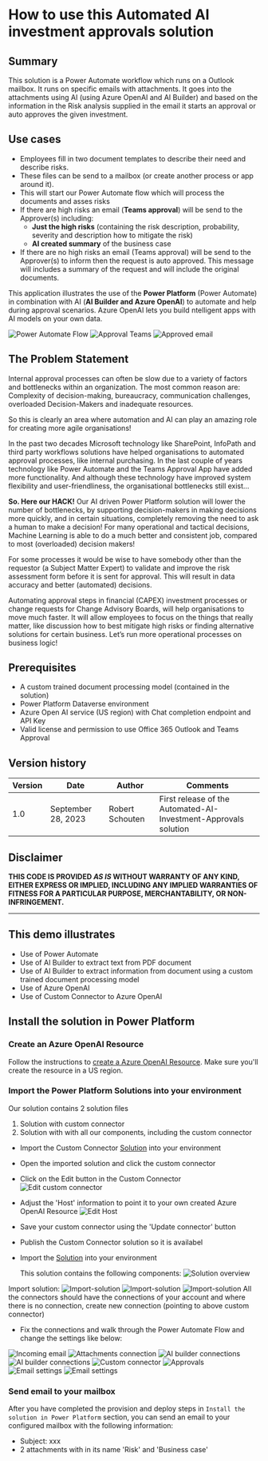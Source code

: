 # How to use this Automated AI investment approvals solution

## Summary

This solution is a Power Automate workflow which runs on a Outlook mailbox. It runs on specific emails with attachments. It goes into the attachments using AI (using Azure OpenAI and AI Builder) and based on the information in the Risk analysis supplied in the email it starts an approval or auto approves the given investment.

## Use cases
- Employees fill in two document templates to describe their need and describe risks.
- These files can be send to a mailbox (or create another process or app around it).
- This will start our Power Automate flow which will process the documents and asses risks
- If there are high risks an email (**Teams approval**) will be send to the Approver(s) including:
  - **Just the high risks** (containing the risk description, probability, severity and description how to mitigate the risk)
  - **AI created summary** of the business case
- If there are no high risks an email (Teams approval) will be send to the Approver(s) to inform then the request is auto approved. This message will includes a summary of the request and will include the original documents.

This application illustrates the use of the **Power Platform** (Power Automate) in combination with AI (**AI Builder and Azure OpenAI**) to automate and help during approval scenarios. Azure OpenAI lets you build ntelligent apps with AI models on your own data.

![Power Automate Flow](assets/Power-Automate-overview.jpg)
![Approval Teams](assets/Approval-teams.jpg)
![Approved email](assets/approved-email.jpg)

## The Problem Statement
Internal approval processes can often be slow due to a variety of factors and bottlenecks within an organization. The most common reason are: Complexity of decision-making, bureaucracy,  communication challenges, overloaded Decision-Makers and inadequate resources.

So this is clearly an area where automation and AI can play an amazing role for creating more agile organisations!

In the past two decades Microsoft technology like SharePoint, InfoPath and third party workflows solutions have helped organisations to automated approval processes, like internal purchasing. In the last couple of years technology like Power Automate and the Teams Approval App have added more functionality. And although these technology have improved system flexibility and user-friendliness, the organisational bottlenecks still exist…


**So. Here our HACK!**
Our AI driven Power Platform solution will lower the number of bottlenecks, by supporting decision-makers in making decisions more quickly, and in certain situations, completely removing the need to ask a human to make a decision! For many operational and tactical decisions, Machine Learning is able to do a much better and consistent job, compared to most (overloaded) decision makers!

For some processes it would be wise to have somebody other than the requestor (a Subject Matter Expert) to validate and improve the risk assessment form before it is sent for approval. This will result in data accuracy and better (automated) decisions.

Automating approval steps in financial (CAPEX) investment processes or change requests for Change Advisory Boards, will help organisations to move much faster. It will allow employees to focus on the things that really matter, like discussion how to best mitigate high risks or finding alternative solutions for certain business. Let’s run more operational processes on business logic!

## Prerequisites

- A custom trained document processing model (contained in the solution)
- Power Platform Dataverse environment
- Azure Open AI service (US region) with Chat completion endpoint and API Key
- Valid license and permission to use Office 365 Outlook and Teams Approval 

## Version history

Version|Date|Author|Comments
-------|----|----|--------
1.0|September 28, 2023|Robert Schouten|First release of the Automated-AI-Investment-Approvals solution

## Disclaimer

**THIS CODE IS PROVIDED *AS IS* WITHOUT WARRANTY OF ANY KIND, EITHER EXPRESS OR IMPLIED, INCLUDING ANY IMPLIED WARRANTIES OF FITNESS FOR A PARTICULAR PURPOSE, MERCHANTABILITY, OR NON-INFRINGEMENT.**

---

## This demo illustrates

- Use of Power Automate
- Use of AI Builder to extract text from PDF document
- Use of AI Builder to extract information from document using a custom trained document processing model
- Use of Azure OpenAI
- Use of Custom Connector to Azure OpenAI

## Install the solution in Power Platform

### Create an Azure OpenAI Resource

Follow the instructions to [create a Azure OpenAI Resource](https://learn.microsoft.com/en-us/azure/ai-services/openai/how-to/create-resource?pivots=web-portal). 
Make sure you'll create the resource in a US region.

### Import the Power Platform Solutions into your environment
Our solution contains 2 solution files

1. Solution with custom connector
2. Solution with with all our components, including the custom connector

- Import the Custom Connector [Solution](customconnector.zip) into your environment
- Open the imported solution and click the custom connector
- Click on the Edit button in the Custom Connector
  ![Edit custom connector](assets/edit-custom-connector.png)
- Adjust the 'Host' information to point it to your own created Azure OpenAI Resource
  ![Edit Host](assets/change-host.png)
- Save your custom connector using the 'Update connector' button
- Publish the Custom Connector solution so it is availabel

- Import the [Solution](solution.zip) into your environment

  This solution contains the following components:
![Solution overview](assets/solution-overview.jpg)

Import solution:
![Import-solution](assets/import-solution1.png)
![Import-solution](assets/import-solution2.png)
![Import-solution](assets/import-solution3.png)
All the connectors should have the connections of your account and where there is no connection, create new connection (pointing to above custom connector)

- Fix the connections and walk through the Power Automate Flow and change the settings like below:

![Incoming email](assets/1_incomingmail.png)
![Attachments connection](assets/2_attachmentsconnection.png)
![AI builder connections](assets/3_AI-builder-connection.png)
![AI builder connections](assets/4_AI-builder-connection.png)
![Custom connector](assets/5_Custom-connector.png)
![Approvals](assets/6_approvals.png)
![Email settings](assets/7_email-settings.png)
![Email settings](assets/8_email-settings.png)

### Send email to your mailbox

After you have completed the provision and deploy steps in `Install the solution in Power Platform` section, you can send an email to your configured mailbox with the following information:

- Subject: xxx
- 2 attachments with in its name 'Risk' and 'Business case'
